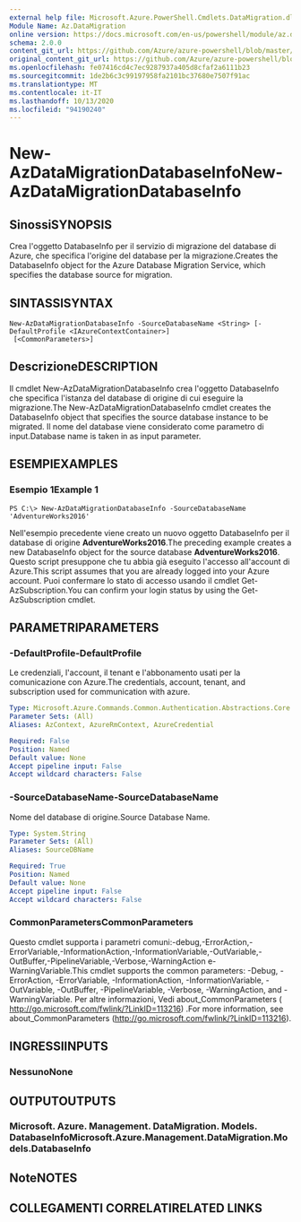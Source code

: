 ```yaml
---
external help file: Microsoft.Azure.PowerShell.Cmdlets.DataMigration.dll-Help.xml
Module Name: Az.DataMigration
online version: https://docs.microsoft.com/en-us/powershell/module/az.datamigration/New-AzDataMigrationDatabaseInfo
schema: 2.0.0
content_git_url: https://github.com/Azure/azure-powershell/blob/master/src/DataMigration/DataMigration/help/New-AzDataMigrationDatabaseInfo.md
original_content_git_url: https://github.com/Azure/azure-powershell/blob/master/src/DataMigration/DataMigration/help/New-AzDataMigrationDatabaseInfo.md
ms.openlocfilehash: fe07416cd4c7ec9287937a405d8cfaf2a6111b23
ms.sourcegitcommit: 1de2b6c3c99197958fa2101bc37680e7507f91ac
ms.translationtype: MT
ms.contentlocale: it-IT
ms.lasthandoff: 10/13/2020
ms.locfileid: "94190240"
---
```

# <span data-ttu-id="1c1ed-101">New-AzDataMigrationDatabaseInfo</span><span class="sxs-lookup"><span data-stu-id="1c1ed-101">New-AzDataMigrationDatabaseInfo</span></span>

## <span data-ttu-id="1c1ed-102">Sinossi</span><span class="sxs-lookup"><span data-stu-id="1c1ed-102">SYNOPSIS</span></span>
<span data-ttu-id="1c1ed-103">Crea l'oggetto DatabaseInfo per il servizio di migrazione del database di Azure, che specifica l'origine del database per la migrazione.</span><span class="sxs-lookup"><span data-stu-id="1c1ed-103">Creates the DatabaseInfo object for the Azure Database Migration Service, which specifies the database source for migration.</span></span>

## <span data-ttu-id="1c1ed-104">SINTASSI</span><span class="sxs-lookup"><span data-stu-id="1c1ed-104">SYNTAX</span></span>

```
New-AzDataMigrationDatabaseInfo -SourceDatabaseName <String> [-DefaultProfile <IAzureContextContainer>]
 [<CommonParameters>]
```

## <span data-ttu-id="1c1ed-105">Descrizione</span><span class="sxs-lookup"><span data-stu-id="1c1ed-105">DESCRIPTION</span></span>
<span data-ttu-id="1c1ed-106">Il cmdlet New-AzDataMigrationDatabaseInfo crea l'oggetto DatabaseInfo che specifica l'istanza del database di origine di cui eseguire la migrazione.</span><span class="sxs-lookup"><span data-stu-id="1c1ed-106">The New-AzDataMigrationDatabaseInfo cmdlet creates the DatabaseInfo object that specifies the source database instance to be migrated.</span></span> <span data-ttu-id="1c1ed-107">Il nome del database viene considerato come parametro di input.</span><span class="sxs-lookup"><span data-stu-id="1c1ed-107">Database name is taken in as input parameter.</span></span>

## <span data-ttu-id="1c1ed-108">ESEMPI</span><span class="sxs-lookup"><span data-stu-id="1c1ed-108">EXAMPLES</span></span>

### <span data-ttu-id="1c1ed-109">Esempio 1</span><span class="sxs-lookup"><span data-stu-id="1c1ed-109">Example 1</span></span>
```
PS C:\> New-AzDataMigrationDatabaseInfo -SourceDatabaseName 'AdventureWorks2016'
```

<span data-ttu-id="1c1ed-110">Nell'esempio precedente viene creato un nuovo oggetto DatabaseInfo per il database di origine **AdventureWorks2016**.</span><span class="sxs-lookup"><span data-stu-id="1c1ed-110">The preceding example creates a new DatabaseInfo object for the source database **AdventureWorks2016**.</span></span>
<span data-ttu-id="1c1ed-111">Questo script presuppone che tu abbia già eseguito l'accesso all'account di Azure.</span><span class="sxs-lookup"><span data-stu-id="1c1ed-111">This script assumes that you are already logged into your Azure account.</span></span> <span data-ttu-id="1c1ed-112">Puoi confermare lo stato di accesso usando il cmdlet Get-AzSubscription.</span><span class="sxs-lookup"><span data-stu-id="1c1ed-112">You can confirm your login status by using the Get-AzSubscription cmdlet.</span></span>

## <span data-ttu-id="1c1ed-113">PARAMETRI</span><span class="sxs-lookup"><span data-stu-id="1c1ed-113">PARAMETERS</span></span>

### <span data-ttu-id="1c1ed-114">-DefaultProfile</span><span class="sxs-lookup"><span data-stu-id="1c1ed-114">-DefaultProfile</span></span>
<span data-ttu-id="1c1ed-115">Le credenziali, l'account, il tenant e l'abbonamento usati per la comunicazione con Azure.</span><span class="sxs-lookup"><span data-stu-id="1c1ed-115">The credentials, account, tenant, and subscription used for communication with azure.</span></span>

```yaml
Type: Microsoft.Azure.Commands.Common.Authentication.Abstractions.Core.IAzureContextContainer
Parameter Sets: (All)
Aliases: AzContext, AzureRmContext, AzureCredential

Required: False
Position: Named
Default value: None
Accept pipeline input: False
Accept wildcard characters: False
```

### <span data-ttu-id="1c1ed-116">-SourceDatabaseName</span><span class="sxs-lookup"><span data-stu-id="1c1ed-116">-SourceDatabaseName</span></span>
<span data-ttu-id="1c1ed-117">Nome del database di origine.</span><span class="sxs-lookup"><span data-stu-id="1c1ed-117">Source Database Name.</span></span>

```yaml
Type: System.String
Parameter Sets: (All)
Aliases: SourceDBName

Required: True
Position: Named
Default value: None
Accept pipeline input: False
Accept wildcard characters: False
```

### <span data-ttu-id="1c1ed-118">CommonParameters</span><span class="sxs-lookup"><span data-stu-id="1c1ed-118">CommonParameters</span></span>
<span data-ttu-id="1c1ed-119">Questo cmdlet supporta i parametri comuni:-debug,-ErrorAction,-ErrorVariable,-InformationAction,-InformationVariable,-OutVariable,-OutBuffer,-PipelineVariable,-Verbose,-WarningAction e-WarningVariable.</span><span class="sxs-lookup"><span data-stu-id="1c1ed-119">This cmdlet supports the common parameters: -Debug, -ErrorAction, -ErrorVariable, -InformationAction, -InformationVariable, -OutVariable, -OutBuffer, -PipelineVariable, -Verbose, -WarningAction, and -WarningVariable.</span></span> <span data-ttu-id="1c1ed-120">Per altre informazioni, Vedi about_CommonParameters ( http://go.microsoft.com/fwlink/?LinkID=113216) .</span><span class="sxs-lookup"><span data-stu-id="1c1ed-120">For more information, see about_CommonParameters (http://go.microsoft.com/fwlink/?LinkID=113216).</span></span>

## <span data-ttu-id="1c1ed-121">INGRESSI</span><span class="sxs-lookup"><span data-stu-id="1c1ed-121">INPUTS</span></span>

### <span data-ttu-id="1c1ed-122">Nessuno</span><span class="sxs-lookup"><span data-stu-id="1c1ed-122">None</span></span>

## <span data-ttu-id="1c1ed-123">OUTPUT</span><span class="sxs-lookup"><span data-stu-id="1c1ed-123">OUTPUTS</span></span>

### <span data-ttu-id="1c1ed-124">Microsoft. Azure. Management. DataMigration. Models. DatabaseInfo</span><span class="sxs-lookup"><span data-stu-id="1c1ed-124">Microsoft.Azure.Management.DataMigration.Models.DatabaseInfo</span></span>

## <span data-ttu-id="1c1ed-125">Note</span><span class="sxs-lookup"><span data-stu-id="1c1ed-125">NOTES</span></span>

## <span data-ttu-id="1c1ed-126">COLLEGAMENTI CORRELATI</span><span class="sxs-lookup"><span data-stu-id="1c1ed-126">RELATED LINKS</span></span>
